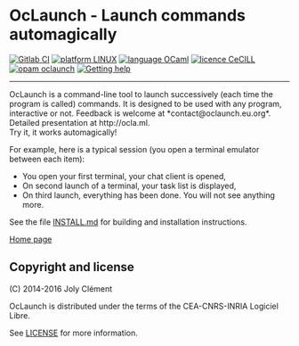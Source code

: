 <!--- OASIS_START --->
<!--- DO NOT EDIT (digest: 216bf3685ec72278bfa95a92e9ad6c66) --->

OcLaunch - Launch commands automagically
========================================

[![Gitlab
CI](https://gitlab.com/WzukW/oclaunch/badges/dev/build.svg)](https://gitlab.com/WzukW/oclaunch/builds)
[![platform
LINUX](https://img.shields.io/badge/platform-LINUX-lightgrey.svg)](http://download.tuxfamily.org/oclaunch/oclaunch.xml)
[![language
OCaml](https://img.shields.io/badge/language-OCaml-orange.svg)](http://www.ocaml.org/)
[![licence
CeCILL](https://img.shields.io/badge/licence-CeCILL-blue.svg)](http://oclaunch.eu.org/floss-under-cecill)
[![opam
oclaunch](https://img.shields.io/badge/opam-oclaunch-red.svg)](http://opam.ocaml.org/packages/oclaunch/oclaunch.0.2.2/)
[![Getting
help](https://img.shields.io/badge/Get-Help!-orange.svg)](http://www.oclaunch.eu.org/help.html)
<hr/><p>OcLaunch is a command-line tool to launch successively (each time the
program is called) commands. It is designed to be used with any program,
interactive or not. Feedback is welcome at *contact@oclaunch.eu.org*.
Detailed presentation at http://ocla.ml.<br/> Try it, it works
automagically!</p><p>For example, here is a typical session (you open a
terminal emulator between each item): <ul> <li>You open your first terminal,
your chat client is opened,</li> <li>On second launch of a terminal, your
task list is displayed,</li> <li>On third launch, everything has been done.
You will not see anything more.</li> </ul></p>

See the file [INSTALL.md](INSTALL.md) for building and installation
instructions.

[Home page](http://www.oclaunch.eu.org)

Copyright and license
---------------------

(C) 2014-2016 Joly Clément

OcLaunch is distributed under the terms of the CEA-CNRS-INRIA Logiciel Libre.

See [LICENSE](LICENSE) for more information.

<!--- OASIS_STOP --->
